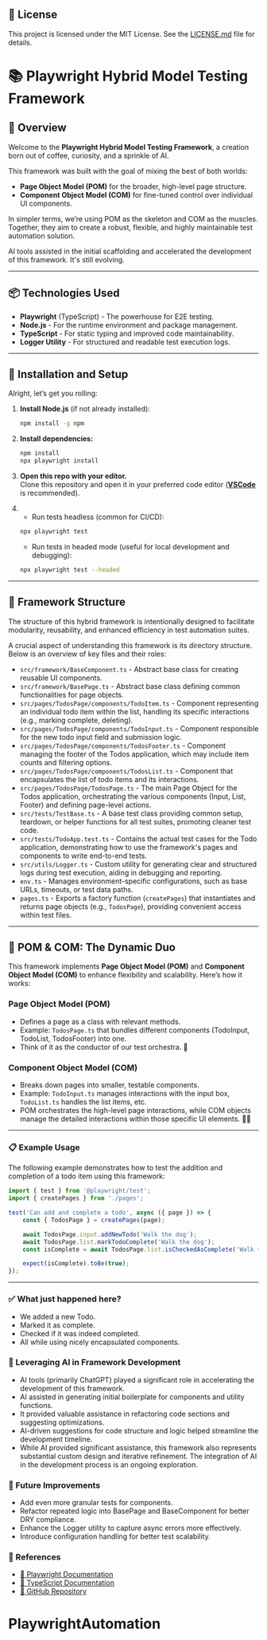## 📄 License
This project is licensed under the MIT License. See the [LICENSE.md](LICENSE.md) file for details.

# 📚 Playwright Hybrid Model Testing Framework

## 🚀 Overview
Welcome to the **Playwright Hybrid Model Testing Framework**, a creation born out of coffee, curiosity, and a sprinkle of AI. 

This framework was built with the goal of mixing the best of both worlds:  
- **Page Object Model (POM)** for the broader, high-level page structure.  
- **Component Object Model (COM)** for fine-tuned control over individual UI components.  

In simpler terms, we’re using POM as the skeleton and COM as the muscles. Together, they aim to create a robust, flexible, and highly maintainable test automation solution. 

AI tools assisted in the initial scaffolding and accelerated the development of this framework. It's still evolving.  

---

## 📦 Technologies Used
- **Playwright** (TypeScript) - The powerhouse for E2E testing.
- **Node.js** - For the runtime environment and package management.  
- **TypeScript** - For static typing and improved code maintainability.  
- **Logger Utility** - For structured and readable test execution logs.  

---

## 💾 Installation and Setup
Alright, let’s get you rolling:  

1. **Install Node.js** (if not already installed):  
    ```bash
    npm install -g npm
    ```

2. **Install dependencies:**  
    ```bash
    npm install
    npx playwright install
    ```

3. **Open this repo with your editor.**  
    Clone this repository and open it in your preferred code editor (**[VSCode](https://code.visualstudio.com/)** is recommended). 

4. * Run tests headless (common for CI/CD):
    ```bash
    npx playwright test
    ```
   * Run tests in headed mode (useful for local development and debugging):
    ```bash
    npx playwright test --headed
    ```
---

## 📂 Framework Structure
The structure of this hybrid framework is intentionally designed to facilitate modularity, reusability, and enhanced efficiency in test automation suites.

A crucial aspect of understanding this framework is its directory structure. Below is an overview of key files and their roles:

* `src/framework/BaseComponent.ts` - Abstract base class for creating reusable UI components.
* `src/framework/BasePage.ts` - Abstract base class defining common functionalities for page objects.
* `src/pages/TodosPage/components/TodoItem.ts` - Component representing an individual todo item within the list, handling its specific interactions (e.g., marking complete, deleting).
* `src/pages/TodosPage/components/TodoInput.ts` - Component responsible for the new todo input field and submission logic.
* `src/pages/TodosPage/components/TodosFooter.ts` - Component managing the footer of the Todos application, which may include item counts and filtering options.
* `src/pages/TodosPage/components/TodosList.ts` - Component that encapsulates the list of todo items and its interactions.
* `src/pages/TodosPage/TodosPage.ts` - The main Page Object for the Todos application, orchestrating the various components (Input, List, Footer) and defining page-level actions.
* `src/tests/TestBase.ts` - A base test class providing common setup, teardown, or helper functions for all test suites, promoting cleaner test code.
* `src/tests/TodoApp.test.ts` - Contains the actual test cases for the Todo application, demonstrating how to use the framework's pages and components to write end-to-end tests.
* `src/utils/Logger.ts` - Custom utility for generating clear and structured logs during test execution, aiding in debugging and reporting.
* `env.ts` - Manages environment-specific configurations, such as base URLs, timeouts, or test data paths.
* `pages.ts` - Exports a factory function (`createPages`) that instantiates and returns page objects (e.g., `TodosPage`), providing convenient access within test files.

---

## 🧩 POM & COM: The Dynamic Duo
This framework implements **Page Object Model (POM)** and **Component Object Model (COM)** to enhance flexibility and scalability. Here’s how it works:  

### **Page Object Model (POM)**
- Defines a page as a class with relevant methods.  
- Example: `TodosPage.ts` that bundles different components (TodoInput, TodoList, TodosFooter) into one.  
- Think of it as the conductor of our test orchestra. 🎻  

### **Component Object Model (COM)**
- Breaks down pages into smaller, testable components.  
- Example: `TodoInput.ts` manages interactions with the input box, `TodoList.ts` handles the list items, etc.  
- POM orchestrates the high-level page interactions, while COM objects manage the detailed interactions within those specific UI elements. 🦸‍♀️

---

### 📋 Example Usage  
The following example demonstrates how to test the addition and completion of a todo item using this framework:

```typescript
import { test } from '@playwright/test';
import { createPages } from './pages';

test('Can add and complete a todo', async ({ page }) => {
    const { TodosPage } = createPages(page);

    await TodosPage.input.addNewTodo('Walk the dog');
    await TodosPage.list.markTodoComplete('Walk the dog');
    const isComplete = await TodosPage.list.isCheckedAsComplete('Walk the dog');

    expect(isComplete).toBe(true);
});

   ```
---

### **✅ What just happened here?**
- We added a new Todo.
- Marked it as complete.
- Checked if it was indeed completed.
- All while using nicely encapsulated components. 

### **🤖 Leveraging AI in Framework Development**
- AI tools (primarily ChatGPT) played a significant role in accelerating the development of this framework.
- AI assisted in generating initial boilerplate for components and utility functions.
- It provided valuable assistance in refactoring code sections and suggesting optimizations.
- AI-driven suggestions for code structure and logic helped streamline the development timeline.
- While AI provided significant assistance, this framework also represents substantial custom design and iterative refinement. The integration of AI in the development process is an ongoing exploration.

### **🔮 Future Improvements**
- Add even more granular tests for components.
- Refactor repeated logic into BasePage and BaseComponent for better DRY compliance.
- Enhance the Logger utility to capture async errors more effectively.
- Introduce configuration handling for better test scalability.

### **📌 References**  
- [📖 Playwright Documentation](https://playwright.dev/)  
- [📖 TypeScript Documentation](https://www.typescriptlang.org/docs/)  
- [📖 GitHub Repository](https://github.com/naghattas/Playwright-Hybrid-Model)  

# PlaywrightAutomation
